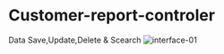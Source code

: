 # Customer-report-controler
Data Save,Update,Delete & Scearch 
![interface-01](https://user-images.githubusercontent.com/96324718/218454887-eeb6e432-ee8b-4b62-ac51-7f151fc2d45b.PNG)
